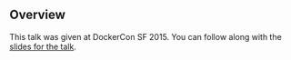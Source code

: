 <!--
{
"name" : "enabling-continuous-delivery-at-grubhub",
"version" : "0.1",
"title" : "Enabling Continuous (Food) Delivery at GrubHub",
"description" : "Learn about the latest developments in the Docker world.",
"freshnessDate" : 2015-06-24,
"homepage" : "http://www.slideshare.net/Docker/dockercon-sf-2015-docker-enabling-continuous-food-delivery?qid=9372bbd5-aacc-4d9f-ab99-a88723f89b3d&v=qf1&b=&from_search=1",
"canonicalSource" : "http://www.slideshare.net/Docker/dockercon-sf-2015-docker-enabling-continuous-food-delivery?qid=9372bbd5-aacc-4d9f-ab99-a88723f89b3d&v=qf1&b=&from_search=1",
"license" : "All Rights Reserved"
}
-->

<!-- @section -->

## Overview

This talk was given at DockerCon SF 2015. You can follow along with the [slides for the talk](http://www.slideshare.net/Docker/dockercon-sf-2015-docker-enabling-continuous-food-delivery?qid=9372bbd5-aacc-4d9f-ab99-a88723f89b3d&v=qf1&b=&from_search=1).

<!-- @asset, "contentType": "outlearn/video", "provider": "youtube", "url": "https://www.youtube.com/embed/yU0QhhS-XzI" -->
